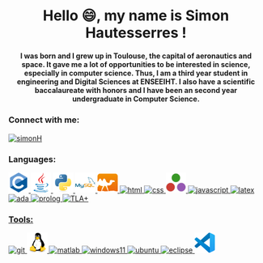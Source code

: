 ###

<!--
**Elrond3301/Elrond3301** is a ✨ _special_ ✨ repository because its `README.md` (this file) appears on your GitHub profile.

Here are some ideas to get you started:

- 🔭 I’m currently working on ...
- 🌱 I’m currently learning ...
- 👯 I’m looking to collaborate on ...
- 🤔 I’m looking for help with ...
- 💬 Ask me about ...
- 📫 How to reach me: ...
- 😄 Pronouns: ...
- ⚡ Fun fact: ...
-->
<h1 align="center">Hello 😄, my name is Simon Hautesserres !</h1>
<h4 align="center">I was born and I grew up in Toulouse, the capital of aeronautics and space. It gave me a lot of opportunities to be interested in science, especially in computer science. Thus, I am a third year student in engineering and Digital Sciences at ENSEEIHT. I also have a scientific baccalaureate with honors and I have been an second year undergraduate in Computer Science.</h4>

<!--<h3 align="left">My projects at ENSEEIHT:</h3>
<details>
<summary></summary>
<br>
</details>-->

<h3 align="left">Connect with me:</h3>
<p align="left">
<a href="https://www.linkedin.com/in/simon-hautesserres-6445331a2/" target="blank"><img align="center" src="https://raw.githubusercontent.com/rahuldkjain/github-profile-readme-generator/master/src/images/icons/Social/linked-in-alt.svg" alt="simonH" height="30" width="40" /></a>
</p>

<h3 align="left">Languages:</h3>
<p align="left"> 
  <a href="https://www.cprogramming.com/" target="_blank" rel="noreferrer"> <img src="https://raw.githubusercontent.com/devicons/devicon/master/icons/c/c-original.svg" alt="c" width="40" height="40"/> </a>
  <a href="https://www.java.com" target="_blank" rel="noreferrer"> <img src="https://raw.githubusercontent.com/devicons/devicon/master/icons/java/java-original.svg" alt="java" width="40" height="40"/> </a>
  <a href="https://www.python.org" target="_blank" rel="noreferrer"> <img src="https://raw.githubusercontent.com/devicons/devicon/master/icons/python/python-original.svg" alt="python" width="40" height="40"/> </a> 
  <a href="https://www.mysql.com/" target="_blank" rel="noreferrer"> <img src="https://raw.githubusercontent.com/devicons/devicon/master/icons/mysql/mysql-original-wordmark.svg" alt="mysql" width="40" height="40"/> </a>
  <a href="https://ocaml.org" target="_blank" rel="noreferrer"> <img src="https://github.com/devicons/devicon/blob/master/icons/ocaml/ocaml-original.svg" alt="ocaml" width="40" height="40"/> </a> 
  <a href="https://developer.mozilla.org/fr/docs/Web/HTML" target="_blank" rel="noreferrer"> <img src="https://cdn.worldvectorlogo.com/logos/html-1.svg" alt="html" width="40" height="40"/>
  <a href="https://developer.mozilla.org/fr/docs/Web/CSS" target="_blank" rel="noreferrer"> <img src="https://cdn.worldvectorlogo.com/logos/css-3.svg" alt="css" width="40" height="40"/>
  <a href="https://julialang.org" target="_blank" rel="noreferrer"> <img src="https://github.com/devicons/devicon/blob/master/icons/julia/julia-original.svg" alt="julia" width="40" height="40"/> </a> 
  <a href="https://developer.mozilla.org/fr/docs/Web/JavaScript" target="_blank" rel="noreferrer"> <img src="https://s3-eu-west-1.amazonaws.com/sdz-upload/prod/upload/js2.jpg" alt="javascript" width="40" height="40"/> </a> 
  <a href="https://www.latex-project.org" target="_blank" rel="noreferrer"> <img src="https://cdn.worldvectorlogo.com/logos/latex.svg" alt="latex" width="40" height="40"/> </a> 
  <a href="https://www.adacore.com/about-ada" target="_blank" rel="noreferrer"> <img src="https://getadanow.com/img/E5.png" alt="ada" width="40" height="40"/> </a>
  <a href="https://www.swi-prolog.org/" target="_blank" rel="noreferrer"> <img src="https://www.swi-prolog.org/icons/swipl.png" alt="prolog" width="40" height="40"/> </a>
  <a href="https://lamport.azurewebsites.net/tla/tla.html" target="_blank" rel="noreferrer"> <img src="https://upload.wikimedia.org/wikipedia/en/6/63/TLA%2B_logo_splash_image.png" alt="TLA+" width="40" height="40"/>
     
<!--    <a href="https://developer.android.com" target="_blank" rel="noreferrer"> <img src="https://raw.githubusercontent.com/devicons/devicon/master/icons/android/android-original-wordmark.svg" alt="android" width="40" height="40"/> </a>-->

</p>

<h3 align="left">Tools:</h3>
<p align="left"> 
  <a href="https://git-scm.com/" target="_blank" rel="noreferrer"> <img src="https://www.vectorlogo.zone/logos/git-scm/git-scm-icon.svg" alt="git" width="40" height="40"/> </a>
  <a href="https://www.linux.org/" target="_blank" rel="noreferrer"> <img src="https://raw.githubusercontent.com/devicons/devicon/master/icons/linux/linux-original.svg" alt="linux" width="40" height="40"/> </a>
  <a href="https://www.mathworks.com/" target="_blank" rel="noreferrer"> <img src="https://upload.wikimedia.org/wikipedia/commons/2/21/Matlab_Logo.png" alt="matlab" width="40" height="40"/> </a> 
  <a href="https://www.microsoft.com/fr-fr/software-download/windows11" target="_blank" rel="noreferrer"> <img src="https://upload.wikimedia.org/wikipedia/commons/thumb/8/87/Windows_logo_-_2021.svg/1024px-Windows_logo_-_2021.svg.png" alt="windows11" width="40" height="40"/> </a>
  <a href="https://www.ubuntu-fr.org/" target="_blank" rel="noreferrer"> <img src="https://pic.clubic.com/v1/images/1734875/raw.webp?fit=smartCrop&width=550&height=550&hash=dcbb8137a6c117d06333df618362d15a1f7937d5" alt="ubuntu" width="40" height="40"/> </a>
  <a href="https://www.eclipse.org/ide/" target="_blank" rel="noreferrer"> <img src="https://cdn.freebiesupply.com/logos/large/2x/eclipse-11-logo-png-transparent.png" alt="eclipse" width="40" height="40"/> </a> 
  <a href="https://code.visualstudio.com" target="_blank" rel="noreferrer"> <img src="https://github.com/devicons/devicon/blob/master/icons/vscode/vscode-original.svg" alt="vscode" width="40" height="40"/> </a> 
  <!-- <a href="https://projects.laas.fr/tina/index.php" target="_blank" rel="noreferrer"> <img src="https://projects.laas.fr/tina/images/tina.png" alt="Tina" width="40" height="40" /> </a> -->
</p>
